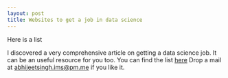 ```yaml
---
layout: post
title: Websites to get a job in data science
---
```

Here is a list 

I discovered a very comprehensive article on getting a data science job.  It can be an useful resource for you too. You can find the list [here](https://www.springboard.com/blog/data-science-jobs/)
Drop a mail at abhijeetsingh.ims@pm.me if you like it.
